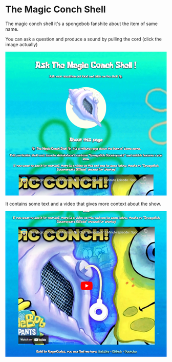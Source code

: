 <h1 align="left">The Magic Conch Shell</h1>
<p align="left">The magic conch shell it's a spongebob fanshite about the item of same name.</p>
<p>You can ask a question and produce a sound by pulling the cord (click the image actually)</p>
<p align="center">
  <img src="/readme/site1.png">
</p>
<p>It contains some text and a video that gives more context about the show.</p>
<p align="center">
  <img src="/readme/site2.png">
</p>
